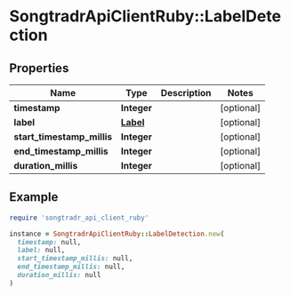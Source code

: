 # SongtradrApiClientRuby::LabelDetection

## Properties

| Name | Type | Description | Notes |
| ---- | ---- | ----------- | ----- |
| **timestamp** | **Integer** |  | [optional] |
| **label** | [**Label**](Label.md) |  | [optional] |
| **start_timestamp_millis** | **Integer** |  | [optional] |
| **end_timestamp_millis** | **Integer** |  | [optional] |
| **duration_millis** | **Integer** |  | [optional] |

## Example

```ruby
require 'songtradr_api_client_ruby'

instance = SongtradrApiClientRuby::LabelDetection.new(
  timestamp: null,
  label: null,
  start_timestamp_millis: null,
  end_timestamp_millis: null,
  duration_millis: null
)
```

